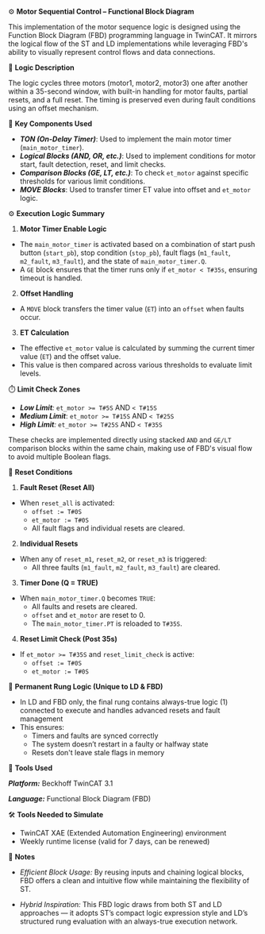 ⚙️ **Motor Sequential Control – Functional Block Diagram**

This implementation of the motor sequence logic is designed using the Function Block Diagram (FBD) programming language in TwinCAT. It mirrors the logical flow of the ST and LD implementations while leveraging FBD's ability to visually represent control flows and data connections.

🧩 **Logic Description**

The logic cycles three motors (motor1, motor2, motor3) one after another within a 35-second window, with built-in handling for motor faults, partial resets, and a full reset. The timing is preserved even during fault conditions using an offset mechanism.

🧮 **Key Components Used**

- _**TON (On-Delay Timer)**_: Used to implement the main motor timer (`main_motor_timer`).
- _**Logical Blocks (AND, OR, etc.)**_: Used to implement conditions for motor start, fault detection, reset, and limit checks.
- _**Comparison Blocks (GE, LT, etc.)**_: To check `et_motor` against specific thresholds for various limit conditions.
- _**MOVE Blocks**_: Used to transfer timer ET value into offset and `et_motor` logic.

⚙️ **Execution Logic Summary**

  1. **Motor Timer Enable Logic**
  - The `main_motor_timer` is activated based on a combination of start push button (`start_pb`), stop condition (`stop_pb`), fault flags (`m1_fault`, `m2_fault`, `m3_fault`), and the state of `main_motor_timer.Q`.
  - A `GE` block ensures that the timer runs only if `et_motor < T#35s`, ensuring timeout is handled.

  2. **Offset Handling**
  - A `MOVE` block transfers the timer value (`ET`) into an `offset` when faults occur.

  3. **ET Calculation**
  - The effective `et_motor` value is calculated by summing the current timer value (`ET`) and the offset value.
  - This value is then compared across various thresholds to evaluate limit levels.

 ⏱️ **Limit Check Zones**
 
- _**Low Limit**:_ `et_motor >= T#5S` AND `< T#15S`
- _**Medium Limit**_: `et_motor >= T#15S` AND `< T#25S`
- _**High Limit**:_ `et_motor >= T#25S` AND `< T#35S`

These checks are implemented directly using stacked `AND` and `GE/LT` comparison blocks within the same chain, making use of FBD's visual flow to avoid multiple Boolean flags.


🔄 **Reset Conditions**

  1. **Fault Reset (Reset All)**
  - When `reset_all` is activated:
    - `offset := T#0S`
    - `et_motor := T#0S`
    - All fault flags and individual resets are cleared.

  2. **Individual Resets**
  - When any of `reset_m1`, `reset_m2`, or `reset_m3` is triggered:
    - All three faults (`m1_fault`, `m2_fault`, `m3_fault`) are cleared.

  3. **Timer Done (Q = TRUE)**
  - When `main_motor_timer.Q` becomes `TRUE`:
    - All faults and resets are cleared.
    - `offset` and `et_motor` are reset to 0.
    - The `main_motor_timer.PT` is reloaded to `T#35S`.

  4. **Reset Limit Check (Post 35s)**
  - If `et_motor >= T#35S` and `reset_limit_check` is active:
    - `offset := T#0S`
    - `et_motor := T#0S`

🧠 **Permanent Rung Logic (Unique to LD & FBD)**

- In LD and FBD only, the final rung contains always-true logic (1) connected to execute and handles advanced resets and fault management
- This ensures:
  - Timers and faults are synced correctly
  - The system doesn’t restart in a faulty or halfway state
  - Resets don't leave stale flags in memory

🔧 **Tools Used**

_**Platform:**_ Beckhoff TwinCAT 3.1

_**Language:**_ Functional Block Diagram (FBD)

🛠️ **Tools Needed to Simulate**

- TwinCAT XAE (Extended Automation Engineering) environment
- Weekly runtime license (valid for 7 days, can be renewed)

📌 **Notes**

- _Efficient Block Usage:_ By reusing inputs and chaining logical blocks, FBD offers a clean and intuitive flow while maintaining the flexibility of ST.

- _Hybrid Inspiration:_ This FBD logic draws from both ST and LD approaches — it adopts ST’s compact logic expression style and LD’s structured rung evaluation with an always-true execution network.

